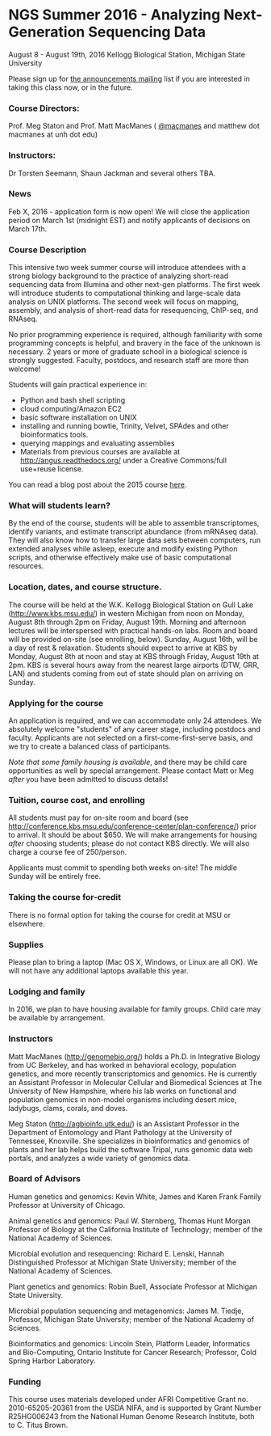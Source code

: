 # NGS Summer 2016 - Analyzing Next-Generation Sequencing Data

August 8 - August 19th, 2016
Kellogg Biological Station, Michigan State University

Please sign up for [the announcements mailing](http://lists.idyll.org/listinfo/ngs-course-announce) list if you are interested in taking this class now, or in the future.

### Course Directors:
Prof. Meg Staton and Prof. Matt MacManes ( [@macmanes](https://twitter.com/macmanes) and matthew dot macmanes at unh dot edu)

### Instructors: 
Dr Torsten Seemann, Shaun Jackman and several others TBA.  


###  News
Feb X, 2016 - application form is now open! We will close the application period on March 1st (midnight EST) and notify applicants of decisions on March 17th.


### Course Description
This intensive two week summer course will introduce attendees with a strong biology background to the practice of analyzing short-read sequencing data from Illumina and other next-gen platforms. The first week will introduce students to computational thinking and large-scale data analysis on UNIX platforms. The second week will focus on mapping, assembly, and analysis of short-read data for resequencing, ChIP-seq, and RNAseq.

No prior programming experience is required, although familiarity with some programming concepts is helpful, and bravery in the face of the unknown is necessary. 2 years or more of graduate school in a biological science is strongly suggested. Faculty, postdocs, and research staff are more than welcome!

Students will gain practical experience in:

- Python and bash shell scripting
- cloud computing/Amazon EC2
- basic software installation on UNIX
- installing and running bowtie, Trinity, Velvet, SPAdes and other bioinformatics tools.
- querying mappings and evaluating assemblies
- Materials from previous courses are available at http://angus.readthedocs.org/ under a Creative Commons/full use+reuse license.

You can read a blog post about the 2015 course [here](http://ivory.idyll.org/blog/tag/ngs-course.html).

### What will students learn?
By the end of the course, students will be able to assemble transcriptomes, identify variants, and estimate transcript abundance (from mRNAseq data). They will also know how to transfer large data sets between computers, run extended analyses while asleep, execute and modify existing Python scripts, and otherwise effectively make use of basic computational resources.

### Location, dates, and course structure.
The course will be held at the W.K. Kellogg Biological Station on Gull Lake (http://www.kbs.msu.edu/) in western Michigan from noon on Monday, August 8th through 2pm on Friday, August 19th. Morning and afternoon lectures will be interspersed with practical hands-on labs. Room and board will be provided on-site (see enrolling, below). Sunday, August 16th, will be a day of rest & relaxation. Students should expect to arrive at KBS by Monday, August 8th at noon and stay at KBS through Friday, August 19th at 2pm. KBS is several hours away from the nearest large airports (DTW, GRR, LAN) and students coming from out of state should plan on arriving on Sunday.

### Applying for the course
An application is required, and we can accommodate only 24 attendees. We absolutely welcome "students" of any career stage, including postdocs and faculty. Applicants are not selected on a first-come-first-serve basis, and we try to create a balanced class of participants.

*Note that some family housing is available*, and there may be child care opportunities as well by special arrangement. Please contact Matt or Meg _after_ you have been admitted to discuss details!

### Tuition, course cost, and enrolling
All students must pay for on-site room and board (see http://conference.kbs.msu.edu/conference-center/plan-conference/) prior to arrival. It should be about $650. We will make arrangements for housing *after* choosing students; please do not contact KBS directly. We will also charge a course fee of 250/person.

Applicants must commit to spending both weeks on-site! The middle Sunday will be entirely free.

### Taking the course for-credit
There is no formal option for taking the course for credit at MSU or elsewhere.

### Supplies
Please plan to bring a laptop (Mac OS X, Windows, or Linux are all OK). We will not have any additional laptops available this year.

### Lodging and family
In 2016, we plan to have housing available for family groups. Child care may be available by arrangement.

### Instructors
Matt MacManes (http://genomebio.org/) holds a Ph.D. in Integrative Biology from UC Berkeley, and has worked in behavioral ecology, population genetics, and more recently transcriptomics and genomics. He is currently an Assistant Professor in Molecular Cellular and Biomedical Sciences at The University of New Hampshire, where his lab works on functional and population genomics in non-model organisms including desert mice, ladybugs, clams, corals, and doves.

Meg Staton (http://agbioinfo.utk.edu/) is an Assistant Professor in the Department of Entomology and Plant Pathology at the University of Tennessee, Knoxville. She specializes in bioinformatics and genomics of plants and her lab helps build the software Tripal, runs genomic data web portals, and analyzes a wide variety of genomics data.

### Board of Advisors
Human genetics and genomics: Kevin White, James and Karen Frank Family Professor at University of Chicago.

Animal genetics and genomics: Paul W. Sternberg, Thomas Hunt Morgan Professor of Biology at the California Institute of Technology; member of the National Academy of Sciences.

Microbial evolution and resequencing: Richard E. Lenski, Hannah Distinguished Professor at Michigan State University; member of the National Academy of Sciences.

Plant genetics and genomics: Robin Buell, Associate Professor at Michigan State University.

Microbial population sequencing and metagenomics: James M. Tiedje,
Professor, Michigan State University; member of the National Academy of Sciences.

Bioinformatics and genomics: Lincoln Stein, Platform Leader, Informatics and Bio-Computing, Ontario Institute for Cancer Research; Professor, Cold Spring Harbor Laboratory.

### Funding
This course uses materials developed under AFRI Competitive Grant no. 2010-65205-20361 from the USDA NIFA, and is supported by Grant Number R25HG006243 from the National Human Genome Research Institute, both to C. Titus Brown.
